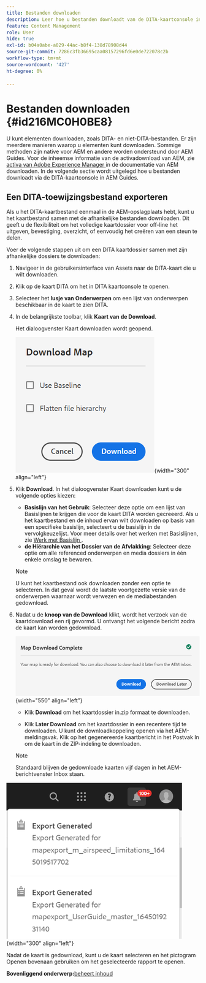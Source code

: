 ```yaml
---
title: Bestanden downloaden
description: Leer hoe u bestanden downloadt van de DITA-kaartconsole in AEM Guides en een DITA-kaartbestand exporteert in de AEM-opslagplaats.
feature: Content Management
role: User
hide: true
exl-id: b04a0abe-a029-44ac-b8f4-138d78908d44
source-git-commit: 7286c3fb36695caa08157296fd6e0de722078c2b
workflow-type: tm+mt
source-wordcount: '427'
ht-degree: 0%

---
```


# Bestanden downloaden {#id216MC0H0BE8}

U kunt elementen downloaden, zoals DITA- en niet-DITA-bestanden. Er zijn meerdere manieren waarop u elementen kunt downloaden. Sommige methoden zijn native voor AEM en andere worden ondersteund door AEM Guides. Voor de inheemse informatie van de activadownload van AEM, zie [ activa van Adobe Experience Manager ](https://experienceleague.adobe.com/docs/experience-manager-cloud-service/assets/manage/download-assets-from-aem.html) in de documentatie van AEM downloaden. In de volgende sectie wordt uitgelegd hoe u bestanden downloadt via de DITA-kaartconsole in AEM Guides.

## Een DITA-toewijzingsbestand exporteren

Als u het DITA-kaartbestand eenmaal in de AEM-opslagplaats hebt, kunt u het kaartbestand samen met de afhankelijke bestanden downloaden. Dit geeft u de flexibiliteit om het volledige kaartdossier voor off-line het uitgeven, bevestiging, overzicht, of eenvoudig het creëren van een steun te delen.

Voer de volgende stappen uit om een DITA kaartdossier samen met zijn afhankelijke dossiers te downloaden:

1. Navigeer in de gebruikersinterface van Assets naar de DITA-kaart die u wilt downloaden.

1. Klik op de kaart DITA om het in DITA kaartconsole te openen.

1. Selecteer het **lusje van Onderwerpen** om een lijst van onderwerpen beschikbaar in de kaart te zien DITA.

1. In de belangrijkste toolbar, klik **Kaart van de Download**.

   Het dialoogvenster Kaart downloaden wordt geopend.

   ![](images/download-map.png){width="300" align="left"}

1. Klik **Download**. In het dialoogvenster Kaart downloaden kunt u de volgende opties kiezen:

   - **Basislijn van het Gebruik**: Selecteer deze optie om een lijst van Basislijnen te krijgen die voor de kaart DITA worden gecreeerd. Als u het kaartbestand en de inhoud ervan wilt downloaden op basis van een specifieke basislijn, selecteert u de basislijn in de vervolgkeuzelijst. Voor meer details over het werken met Basislijnen, zie [ Werk met Basislijn ](generate-output-use-baseline-for-publishing.md#).
   - **de Hiërarchie van het Dossier van de Afvlakking**: Selecteer deze optie om alle referenced onderwerpen en media dossiers in één enkele omslag te bewaren.

   >[!NOTE]
   >
   > U kunt het kaartbestand ook downloaden zonder een optie te selecteren. In dat geval wordt de laatste voortgezette versie van de onderwerpen waarnaar wordt verwezen en de mediabestanden gedownload.

1. Nadat u de **knoop van de Download** klikt, wordt het verzoek van de kaartdownload een rij gevormd. U ontvangt het volgende bericht zodra de kaart kan worden gedownload.

   ![](images/download-map-prompt.png){width="550" align="left"}

   - Klik **Download** om het kaartdossier in.zip formaat te downloaden.

   - Klik **Later Download** om het kaartdossier in een recentere tijd te downloaden. U kunt de downloadkoppeling openen via het AEM-meldingsvak. Klik op het gegenereerde kaartbericht in het Postvak In om de kaart in de ZIP-indeling te downloaden.

   >[!NOTE]
   >
   > Standaard blijven de gedownloade kaarten vijf dagen in het AEM-berichtvenster Inbox staan.

![](images/download-map-inbox.png){width="300" align="left"}

Nadat de kaart is gedownload, kunt u de kaart selecteren en het pictogram Openen bovenaan gebruiken om het geselecteerde rapport te openen.

**Bovenliggend onderwerp:**&#x200B;[ beheert inhoud ](authoring.md)
